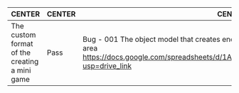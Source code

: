 | CENTER | CENTER | CENTER |
|------------------|----------|------------------|
|The custom format of the creating a mini game|Pass|Bug - 001 The object model that creates enemies models is set up outside the game area https://docs.google.com/spreadsheets/d/1AkTl4XcBWRuirASFcQn99zarTem1yJeD/edit?usp=drive_link|
